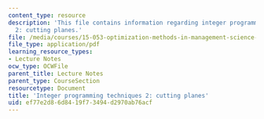```yaml
---
content_type: resource
description: 'This file contains information regarding integer programming techniques
  2: cutting planes.'
file: /media/courses/15-053-optimization-methods-in-management-science-spring-2013/ef77e2d86d8419f73494d2970ab76acf_MIT15_053S13_lec13.pdf
file_type: application/pdf
learning_resource_types:
- Lecture Notes
ocw_type: OCWFile
parent_title: Lecture Notes
parent_type: CourseSection
resourcetype: Document
title: 'Integer programming techniques 2: cutting planes'
uid: ef77e2d8-6d84-19f7-3494-d2970ab76acf
---
```

